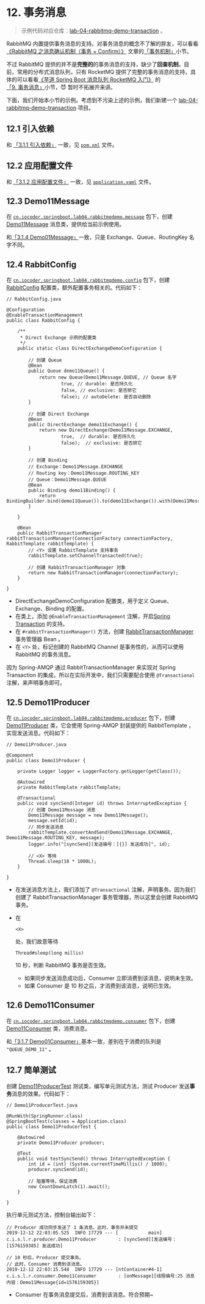 # 12. 事务消息

> 示例代码对应仓库：[lab-04-rabbitmq-demo-transaction](https://github.com/YunaiV/SpringBoot-Labs/tree/master/lab-04-rabbitmq/lab-04-rabbitmq-demo-transaction) 。

RabbitMQ 内置提供事务消息的支持。对事务消息的概念不了解的胖友，可以看看 [《RabbitMQ 之消息确认机制（事务 + Confirm）》](http://www.iocoder.cn/RabbitMQ/message-confirmation-mechanism-transaction-Confirm/?self) 文章的[「事务机制」](https://www.iocoder.cn/Spring-Boot/RabbitMQ/#)小节。

不过 RabbitMQ 提供的并不是**完整的**的事务消息的支持，缺少了**回查机制**。目前，常用的分布式消息队列，只有 RocketMQ 提供了完整的事务消息的支持，具体的可以看看[《芋道 Spring Boot 消息队列 RocketMQ 入门》](http://www.iocoder.cn/Spring-Boot/RocketMQ/?self) 的[「9. 事务消息」](https://www.iocoder.cn/Spring-Boot/RabbitMQ/#)小节，😈 暂时不拓展开来讲。

下面，我们开始本小节的示例。考虑到不污染上述的示例，我们新建一个 [lab-04-rabbitmq-demo-transaction](https://github.com/YunaiV/SpringBoot-Labs/tree/master/lab-04-rabbitmq/lab-04-rabbitmq-demo-transaction) 项目。

## 12.1 引入依赖

和 [「3.1.1 引入依赖」](https://www.iocoder.cn/Spring-Boot/RabbitMQ/#) 一致，见 [`pom.xml`](https://github.com/YunaiV/SpringBoot-Labs/tree/master/lab-04-rabbitmq/lab-04-rabbitmq-demo-transaction/pom.xml) 文件。

## 12.2 应用配置文件

和 [「3.1.2 应用配置文件」](https://www.iocoder.cn/Spring-Boot/RabbitMQ/#) 一致，见 [`application.yaml`](https://github.com/YunaiV/SpringBoot-Labs/blob/master/lab-04-rabbitmq/lab-04-rabbitmq-demo-transaction/src/main/resources/application.yaml) 文件。

## 12.3 Demo11Message

在 [`cn.iocoder.springboot.lab04.rabbitmqdemo.message`](https://github.com/YunaiV/SpringBoot-Labs/tree/master/lab-04-rabbitmq/lab-04-rabbitmq-demo-transaction/src/main/java/cn/iocoder/springboot/lab04/rabbitmqdemo/message) 包下，创建 [Demo11Message](https://github.com/YunaiV/SpringBoot-Labs/blob/master/lab-04-rabbitmq/lab-04-rabbitmq-demo-transaction/src/main/java/cn/iocoder/springboot/lab04/rabbitmqdemo/message/Demo11Message.java) 消息类，提供给当前示例使用。

和[「3.1.4 Demo01Message」](https://www.iocoder.cn/Spring-Boot/RabbitMQ/#)一致，只是 Exchange、Queue、RoutingKey 名字不同。

## 12.4 RabbitConfig

在 [`cn.iocoder.springboot.lab04.rabbitmqdemo.config`](https://github.com/YunaiV/SpringBoot-Labs/tree/master/lab-04-rabbitmq/lab-04-rabbitmq-demo-transaction/src/main/java/cn/iocoder/springboot/lab04/rabbitmqdemo/config) 包下，创建 [RabbitConfig](https://github.com/YunaiV/SpringBoot-Labs/blob/master/lab-04-rabbitmq/lab-04-rabbitmq-demo-transaction/src/main/java/cn/iocoder/springboot/lab04/rabbitmqdemo/config/RabbitConfig.java) 配置类，额外配置事务相关的。代码如下：



```
// RabbitConfig.java

@Configuration
@EnableTransactionManagement
public class RabbitConfig {

    /**
     * Direct Exchange 示例的配置类
     */
    public static class DirectExchangeDemoConfiguration {

        // 创建 Queue
        @Bean
        public Queue demo11Queue() {
            return new Queue(Demo11Message.QUEUE, // Queue 名字
                    true, // durable: 是否持久化
                    false, // exclusive: 是否排它
                    false); // autoDelete: 是否自动删除
        }

        // 创建 Direct Exchange
        @Bean
        public DirectExchange demo11Exchange() {
            return new DirectExchange(Demo11Message.EXCHANGE,
                    true,  // durable: 是否持久化
                    false);  // exclusive: 是否排它
        }

        // 创建 Binding
        // Exchange：Demo11Message.EXCHANGE
        // Routing key：Demo11Message.ROUTING_KEY
        // Queue：Demo11Message.QUEUE
        @Bean
        public Binding demo11Binding() {
            return BindingBuilder.bind(demo11Queue()).to(demo11Exchange()).with(Demo11Message.ROUTING_KEY);
        }

    }

    @Bean
    public RabbitTransactionManager rabbitTransactionManager(ConnectionFactory connectionFactory, RabbitTemplate rabbitTemplate) {
        // <Y> 设置 RabbitTemplate 支持事务
        rabbitTemplate.setChannelTransacted(true);

        // 创建 RabbitTransactionManager 对象
        return new RabbitTransactionManager(connectionFactory);
    }

}
```



- DirectExchangeDemoConfiguration 配置类，用于定义 Queue、Exchange、Binding 的配置。
- 在类上，添加 `@EnableTransactionManagement` 注解，开启[Spring Transaction](https://docs.spring.io/spring/docs/4.2.x/spring-framework-reference/html/transaction.html) 的支持。
- 在 `#rabbitTransactionManager()` 方法，创建 [RabbitTransactionManager](https://github.com/spring-projects/spring-amqp/blob/master/spring-rabbit/src/main/java/org/springframework/amqp/rabbit/transaction/RabbitTransactionManager.java) 事务管理器 Bean 。
- 在 `<Y>` 处，标记创建的 RabbitMQ Channel 是事务性的，从而可以使用 RabbitMQ 的事务消息。

因为 Spring-AMQP 通过 RabbitTransactionManager 来实现对 Spring Transaction 的集成，所以在实际开发中，我们只需要配合使用 `@Transactional` 注解，来声明事务即可。

## 12.5 Demo11Producer

在 [`cn.iocoder.springboot.lab04.rabbitmqdemo.producer`](https://github.com/YunaiV/SpringBoot-Labs/tree/master/lab-04-rabbitmq/lab-04-rabbitmq-demo-transaction/src/main/java/cn/iocoder/springboot/lab04/rabbitmqdemo/producer) 包下，创建 [Demo11Producer](https://github.com/YunaiV/SpringBoot-Labs/blob/master/lab-04-rabbitmq/lab-04-rabbitmq-demo-transaction/src/main/java/cn/iocoder/springboot/lab04/rabbitmqdemo/producer/Demo11Producer.java) 类，它会使用 Spring-AMQP 封装提供的 RabbitTemplate ，实现发送消息。代码如下：



```
// Demo11Producer.java

@Component
public class Demo11Producer {

    private Logger logger = LoggerFactory.getLogger(getClass());

    @Autowired
    private RabbitTemplate rabbitTemplate;

    @Transactional
    public void syncSend(Integer id) throws InterruptedException {
        // 创建 Demo11Message 消息
        Demo11Message message = new Demo11Message();
        message.setId(id);
        // 同步发送消息
        rabbitTemplate.convertAndSend(Demo11Message.EXCHANGE, Demo11Message.ROUTING_KEY, message);
        logger.info("[syncSend][发送编号：[{}] 发送成功]", id);

        // <X> 等待
        Thread.sleep(10 * 1000L);
    }

}
```



- 在发送消息方法上，我们添加了 `@Transactional` 注解，声明事务。因为我们创建了 RabbitTransactionManager 事务管理器，所以这里会创建 RabbitMQ 事务。

- 在

   

  ```
  <X>
  ```

   

  处，我们故意等待

   

  ```
  Thread#sleep(long millis)
  ```

   

  10 秒，判断 RabbitMQ 事务是否生效。

  - 如果同步发送消息成功后，Consumer 立即消费到该消息，说明未生效。
  - 如果 Consumer 是 10 秒之后，才消费到该消息，说明已生效。

## 12.6 Demo11Consumer

在 [`cn.iocoder.springboot.lab04.rabbitmqdemo.consumer`](https://github.com/YunaiV/SpringBoot-Labs/tree/master/lab-04-rabbitmq/lab-04-rabbitmq-demo-transaction/src/main/java/cn/iocoder/springboot/lab04/rabbitmqdemo/consumer) 包下，创建 [Demo11Consumer](https://github.com/YunaiV/SpringBoot-Labs/blob/master/lab-04-rabbitmq/lab-04-rabbitmq-demo-transaction/src/main/java/cn/iocoder/springboot/lab04/rabbitmqdemo/consumer/Demo11Consumer.java) 类，消费消息。

和[「3.1.7 Demo01Consumer」](https://www.iocoder.cn/Spring-Boot/RabbitMQ/#)基本一致，差别在于消费的队列是 `"QUEUE_DEMO_11"` 。

## 12.7 简单测试

创建 [Demo11ProducerTest](https://github.com/YunaiV/SpringBoot-Labs/blob/master/lab-04-rabbitmq/lab-04-rabbitmq-demo-transaction/src/test/java/cn/iocoder/springboot/lab04/rabbitmqdemo/producer/Demo11ProducerTest.java) 测试类，编写单元测试方法，测试 Producer 发送**事务**消息的效果。代码如下：



```
// Demo11ProducerTest.java

@RunWith(SpringRunner.class)
@SpringBootTest(classes = Application.class)
public class Demo11ProducerTest {

    @Autowired
    private Demo11Producer producer;

    @Test
    public void testSyncSend() throws InterruptedException {
        int id = (int) (System.currentTimeMillis() / 1000);
        producer.syncSend(id);

        // 阻塞等待，保证消费
        new CountDownLatch(1).await();
    }

}
```



执行单元测试方法，控制台输出如下：



```
// Producer 成功同步发送了 1 条消息。此时，事务并未提交
2019-12-12 22:03:05.525  INFO 17729 --- [           main] c.i.s.l.r.producer.Demo11Producer        : [syncSend][发送编号：[1576159385] 发送成功]

// 10 秒后，Producer 提交事务。
// 此时，Consumer 消费到该消息。
2019-12-12 22:03:15.548  INFO 17729 --- [ntContainer#4-1] c.i.s.l.r.consumer.Demo11Consumer        : [onMessage][线程编号:25 消息内容：Demo11Message{id=1576159385}]
```



- Consumer 在事务消息提交后，消费到该消息。符合预期~